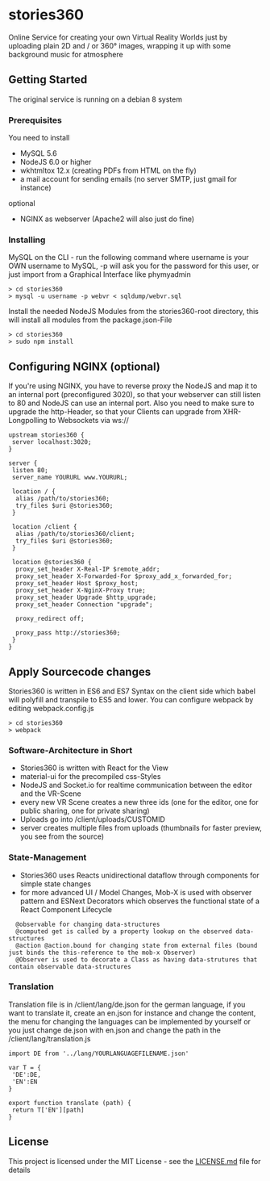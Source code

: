 # stories360

Online Service for creating your own Virtual Reality Worlds just by uploading plain 2D and / or 360° images, wrapping it up with some background music for atmosphere

## Getting Started

The original service is running on a debian 8 system

### Prerequisites

You need to install

* MySQL 5.6
* NodeJS 6.0 or higher
* wkhtmltox 12.x (creating PDFs from HTML on the fly)
* a mail account for sending emails (no server SMTP, just gmail for instance)

optional
* NGINX as webserver (Apache2 will also just do fine)


### Installing

MySQL 
on the CLI - run the following command where username is your OWN username to MySQL, -p will ask you for the password for this user,
or just import from a Graphical Interface like phymyadmin

```
> cd stories360
> mysql -u username -p webvr < sqldump/webvr.sql
```

Install the needed NodeJS Modules from the stories360-root directory, this will install all modules from the package.json-File

```
> cd stories360
> sudo npm install
```

## Configuring NGINX (optional)

If you're using NGINX, you have to reverse proxy the NodeJS and map it to an internal port (preconfigured 3020), so that your webserver can still listen to 80 and NodeJS can use an internal port. Also you need to make sure to upgrade the http-Header, so that your Clients can upgrade from XHR-Longpolling to Websockets via ws://

```
upstream stories360 {
 server localhost:3020;
}
 
server {
 listen 80;
 server_name YOURURL www.YOURURL;
 
 location / {
  alias /path/to/stories360;
  try_files $uri @stories360;
 }
 
 location /client {
  alias /path/to/stories360/client;
  try_files $uri @stories360;
 }
 
 location @stories360 {
  proxy_set_header X-Real-IP $remote_addr;
  proxy_set_header X-Forwarded-For $proxy_add_x_forwarded_for;
  proxy_set_header Host $proxy_host;
  proxy_set_header X-NginX-Proxy true;
  proxy_set_header Upgrade $http_upgrade;
  proxy_set_header Connection "upgrade";
 
  proxy_redirect off;
  
  proxy_pass http://stories360;
 }
}
```

## Apply Sourcecode changes

Stories360 is written in ES6 and ES7 Syntax on the client side which babel will polyfill and transpile to ES5 and lower. You can configure webpack by editing webpack.config.js 

```
> cd stories360
> webpack
```

### Software-Architecture in Short

* Stories360 is written with React for the View
* material-ui for the precompiled css-Styles
* NodeJS and Socket.io for realtime communication between the editor and the VR-Scene
* every new VR Scene creates a new three ids (one for the editor, one for public sharing, one for private sharing)
* Uploads go into /client/uploads/CUSTOMID
* server creates multiple files from uploads (thumbnails for faster preview, you see from the source)

### State-Management

* Stories360 uses Reacts unidirectional dataflow through components for simple state changes
* for more advanced UI / Model Changes, Mob-X is used with observer pattern and ESNext Decorators which observes the
  functional state of a React Component Lifecycle
  
```
  @observable for changing data-structures
  @computed get is called by a property lookup on the observed data-structures
  @action @action.bound for changing state from external files (bound just binds the this-reference to the mob-x Observer)
  @Observer is used to decorate a Class as having data-strutures that contain observable data-structures
```

### Translation

Translation file is in /client/lang/de.json for the german language, if you want to translate it, create an en.json for instance and change the content, the menu for changing the languages can be implemented by yourself or you just change de.json with en.json and change the path in the /client/lang/translation.js

```
import DE from '../lang/YOURLANGUAGEFILENAME.json'

var T = {
 'DE':DE,
 'EN':EN
}

export function translate (path) {
 return T['EN'][path]
}
```



## License

This project is licensed under the MIT License - see the [LICENSE.md](LICENSE.md) file for details


